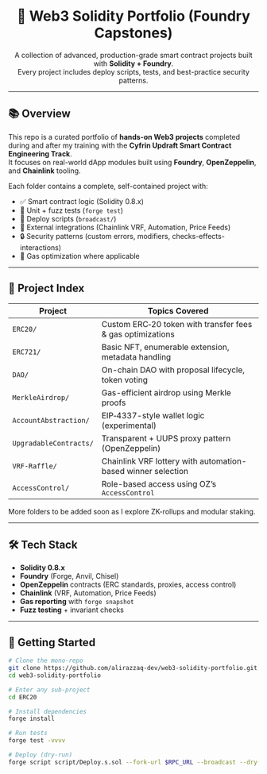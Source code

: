 <h1 align="center">🧠 Web3 Solidity Portfolio (Foundry Capstones)</h1>
<p align="center">
  A collection of advanced, production-grade smart contract projects built with <strong>Solidity + Foundry</strong>.
  <br>
  Every project includes deploy scripts, tests, and best-practice security patterns.
</p>

---

## 📚 Overview

This repo is a curated portfolio of **hands-on Web3 projects** completed during and after my training with the **Cyfrin Updraft Smart Contract Engineering Track**.  
It focuses on real-world dApp modules built using **Foundry**, **OpenZeppelin**, and **Chainlink** tooling.

Each folder contains a complete, self-contained project with:

- ✅ Smart contract logic (Solidity 0.8.x)
- 🧪 Unit + fuzz tests (`forge test`)
- 🚀 Deploy scripts (`broadcast/`)
- 🔗 External integrations (Chainlink VRF, Automation, Price Feeds)
- 🔒 Security patterns (custom errors, modifiers, checks-effects-interactions)
- 📁 Gas optimization where applicable

---

## 📂 Project Index

| Project                | Topics Covered                                               |
| ---------------------- | ------------------------------------------------------------ |
| `ERC20/`               | Custom ERC‑20 token with transfer fees & gas optimizations   |
| `ERC721/`              | Basic NFT, enumerable extension, metadata handling           |
| `DAO/`                 | On-chain DAO with proposal lifecycle, token voting           |
| `MerkleAirdrop/`       | Gas-efficient airdrop using Merkle proofs                    |
| `AccountAbstraction/`  | EIP‑4337-style wallet logic (experimental)                   |
| `UpgradableContracts/` | Transparent + UUPS proxy pattern (OpenZeppelin)              |
| `VRF-Raffle/`          | Chainlink VRF lottery with automation-based winner selection |
| `AccessControl/`       | Role-based access using OZ’s `AccessControl`                 |

More folders to be added soon as I explore ZK-rollups and modular staking.

---

## 🛠 Tech Stack

- **Solidity 0.8.x**
- **Foundry** (Forge, Anvil, Chisel)
- **OpenZeppelin** contracts (ERC standards, proxies, access control)
- **Chainlink** (VRF, Automation, Price Feeds)
- **Gas reporting** with `forge snapshot`
- **Fuzz testing** + invariant checks

---

## 🚀 Getting Started

```bash
# Clone the mono-repo
git clone https://github.com/alirazzaq-dev/web3-solidity-portfolio.git
cd web3-solidity-portfolio

# Enter any sub-project
cd ERC20

# Install dependencies
forge install

# Run tests
forge test -vvvv

# Deploy (dry-run)
forge script script/Deploy.s.sol --fork-url $RPC_URL --broadcast --dry-run
